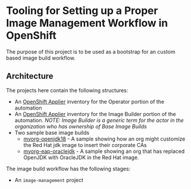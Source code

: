 # Tooling for Setting up a Proper Image Management Workflow in OpenShift

The purpose of this project is to be used as a bootstrap for an custom based image build workflow.

## Architecture

The projects here contain the following structures:

- An [OpenShift Applier](https://github.com/redhat-cop/openshift-applier) inventory for the Operator portion of the automation
- An [OpenShift Applier](https://github.com/redhat-cop/openshift-applier) inventory for the Image Builder portion of the automation. _NOTE: Image Builder is a generic term for the actor in the organization who has ownership of Base Image Builds_
- Two sample base image builds
  - [myorg-openjdk18](./myorg-openjdk18) - A sample showing how an org might customize the Red Hat jdk image to insert their corporate CAs
  - [myorg-eap-oraclejdk](./myorg-eap-oraclejdk) - A sample showing an org that has replaced OpenJDK with OracleJDK in the Red Hat image.

The image build workflow has the following stages:

- An `image-management` project
